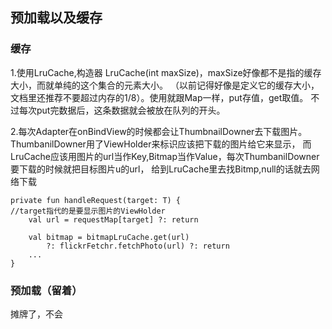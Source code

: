 ## 预加载以及缓存

### 缓存

1.使用LruCache,构造器 LruCache(int maxSize)，maxSize好像都不是指的缓存大小，而就单纯的这个集合的元素大小。
（以前记得好像是定义它的缓存大小，文档里还推荐不要超过内存的1/8）。使用就跟Map一样，put存值，get取值。
不过每次put完数据后，这条数据就会被放在队列的开头。

2.每次Adapter在onBindView的时候都会让ThumbnailDowner去下载图片。
ThumbanilDowner用了ViewHolder来标识应该把下载的图片给它来显示，
而LruCache应该用图片的url当作Key,Bitmap当作Value，每次ThumbanilDowner要下载的时候就把目标图片u的url，
给到LruCache里去找Bitmp,null的话就去网络下载

	private fun handleRequest(target: T) {
	//target指代的是要显示图片的ViewHolder
        val url = requestMap[target] ?: return

        val bitmap = bitmapLruCache.get(url)
            ?: flickrFetchr.fetchPhoto(url) ?: return
		...
	}

### 预加载（留着）

摊牌了，不会 
